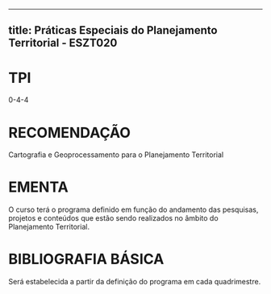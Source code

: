 
---
title: Práticas Especiais do Planejamento Territorial - ESZT020 
---

# TPI

0-4-4

# RECOMENDAÇÃO

Cartografia e Geoprocessamento para o Planejamento Territorial

# EMENTA

O curso terá o programa definido em função do andamento das pesquisas, projetos e conteúdos que estão sendo realizados no âmbito do Planejamento Territorial.

# BIBLIOGRAFIA BÁSICA

Será estabelecida a partir da definição do programa em cada quadrimestre.
        